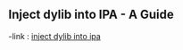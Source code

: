 ## Inject dylib into IPA - A Guide

-link : [inject dylib into ipa](https://onejailbreak.com/blog/inject-dylib-into-ipa/)
